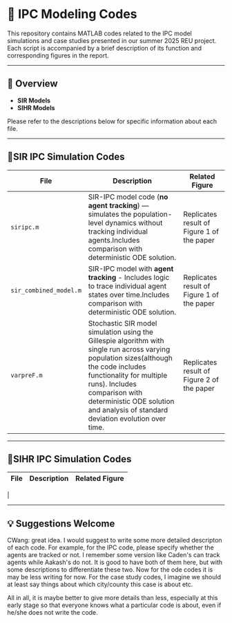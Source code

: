 # 📁 IPC Modeling Codes

This repository contains MATLAB codes related to the IPC model simulations and case studies presented in our summer 2025 REU project. Each script is accompanied by a brief description of its function and corresponding figures in the report.

---
## 📌 Overview

- **SIR Models** 
- **SIHR Models** 

Please refer to the descriptions below for specific information about each file.

---

## 🚀SIR IPC Simulation Codes

| File | Description | Related Figure |
|------|-------------|----------------|
| `siripc.m` | SIR-IPC model code (**no agent tracking**) — simulates the population-level dynamics without tracking individual agents.Includes comparison with deterministic ODE solution. |Replicates result of Figure 1 of the paper|
| `sir_combined_model.m` | SIR-IPC model with **agent tracking** - Includes logic to trace individual agent states over time.Includes comparison with deterministic ODE solution. | Replicates result of Figure 1 of the paper|
| `varpreF.m` | Stochastic SIR model simulation using the Gillespie algorithm with single run across varying population sizes(although the code includes functionality for multiple runs). Includes comparison with deterministic ODE solution and analysis of standard deviation evolution over time. |Replicates result of Figure 2 of the paper|


---

## 🚀SIHR IPC Simulation Codes

| File | Description | Related Figure |
|------|-------------|----------------|
| 

---


## 💡 Suggestions Welcome

<p>CWang: great idea. I would suggest to write some more detailed descripton of each code. For example, for the IPC code, please specify whether the agents are tracked or not. I remember some version like Caden's can track agents while Aakash's do not. It is good to have both of them here, but with some descriptions to differentiate these two. Now for the ode codes it is may be less writing for now. For the case study codes, I imagine we should at least say things about which city/county this case is about etc. </p>

<p>All in all, it is maybe better to give more details than less, especially at this early stage so that everyone knows what a particular code is about, even if he/she does not write the code. </p>

